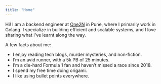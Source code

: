 ```yaml
---
title: "Home"
---
```


Hi! I am a backend engineer at [One2N](https://one2n.io/) in Pune, where I primarily work in Golang. I specialize in building efficient and scalable systems, and I love sharing what I've learnt along the way.

A few facts about me:
- I enjoy reading tech blogs, murder mysteries, and non-fiction.
- I’m an avid runner, with a 5k PB of 25 minutes.
- I’m a die-hard Formula 1 fan and haven’t missed a race since 2018.
- I spend my free time doing origami.
- I like using bullet points everywhere.
